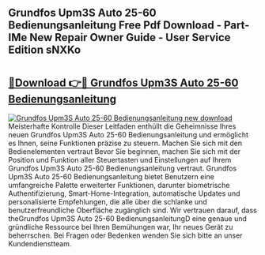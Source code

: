 ## Grundfos Upm3S Auto 25-60 Bedienungsanleitung Free Pdf Download - Part-IMe New Repair Owner Guide - User Service Edition sNXKo

# <h2><a href="http://df1qqli.blite.top/?on=Grundfos+Upm3S+Auto+25-60+Bedienungsanleitung">🔗Download 👉🔴 Grundfos Upm3S Auto 25-60 Bedienungsanleitung</a></h2>

[![Grundfos Upm3S Auto 25-60 Bedienungsanleitung new download](https://i.imgur.com/lujVjoI.png)](http://df1qqli.blite.top/?on=Grundfos+Upm3S+Auto+25-60+Bedienungsanleitung)
Meisterhafte Kontrolle Dieser Leitfaden enthüllt die Geheimnisse Ihres neuen Grundfos Upm3S Auto 25-60 Bedienungsanleitung und ermöglicht es Ihnen, seine Funktionen präzise zu steuern. Machen Sie sich mit den Bedienelementen vertraut Bevor Sie beginnen, machen Sie sich mit der Position und Funktion aller Steuertasten und Einstellungen auf Ihrem Grundfos Upm3S Auto 25-60 Bedienungsanleitung vertraut. Grundfos Upm3S Auto 25-60 Bedienungsanleitung bietet Benutzern eine umfangreiche Palette erweiterter Funktionen, darunter biometrische Authentifizierung, Smart-Home-Integration, automatische Updates und personalisierte Empfehlungen, die alle über die schlanke und benutzerfreundliche Oberfläche zugänglich sind. Wir vertrauen darauf, dass theGrundfos Upm3S Auto 25-60 BedienungsanleitungD eine genaue und gründliche Ressource bei Ihren Bemühungen war, Ihr neues Gerät zu beherrschen. Bei Fragen oder Bedenken wenden Sie sich bitte an unser Kundendienstteam.
